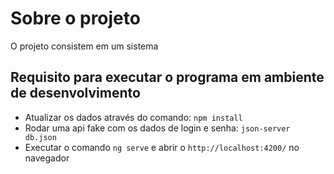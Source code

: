 # Sobre o projeto
O projeto consistem em um sistema 


## Requisito para executar o programa em ambiente de desenvolvimento

- Atualizar os dados através do comando: `npm install` 
- Rodar uma api fake com os dados de login e senha: `json-server db.json`
- Executar o comando `ng serve` e abrir o `http://localhost:4200/` no navegador
